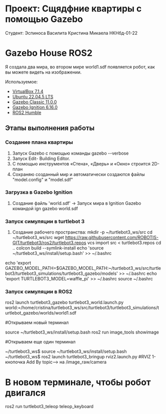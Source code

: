 # Проект: Сщядфние квартиры с помощью Gazebo

Студент: Эспиноса Василита Кристина Микаела НКНбд-01-22

# Gazebo House ROS2
 Я создалa два мира, во втором мире world1.sdf появляется робот, как вы можете видеть на изображении.

Используемое:
- [VirtualBox 7.1.4](https://www.virtualbox.org/wiki/Downloads)
- [Ubuntu 22.04.5 LTS](https://releases.ubuntu.com/jammy/)
- [Gazebo Classic 11.0.0](https://classic.gazebosim.org/download)
- [Gazebo Ignition 6.16.0](https://gazebosim.org/api/gazebo/6/install.html)
- [ROS2 Humble](https://docs.ros.org/en/humble/Installation.html)

## Этапы выполнения работы

### Создание плана квартиры 

1. Запуск Gazebo с помощью команды 
gazebo --verbose
2. Запуск Edit- Building Editor.
3. С помощью инструментов «Стена», «Дверь» и «Окно» строится 2D-план
4. Сохраняю созданный мир и автоматически создаются файлы  "model.config" и "model.sdf"

### Загрузкa в Gazebo Ignition
1. Создание  файль  'world.sdf' -> Запуск мира в Ignition Gazebo командой
ign gazebo world.sdf 

### Запуск симуляции в turtlebot 3
1. Создание рабочего пространства:
mkdir -p ~/turtlebot3_ws/src
cd ~/turtlebot3_ws/src
wget https://raw.githubusercontent.com/ROBOTIS-GIT/turtlebot3/ros2/turtlebot3.repos
vcs import src < turtlebot3.repos
cd ..
colcon build --symlink-install
echo 'source ~/turtlebot3_ws/install/setup.bash' >> ~/.bashrc

echo 'export GAZEBO_MODEL_PATH=$GAZEBO_MODEL_PATH:~/turtlebot3_ws/src/turtlebot3/turtlebot3_simulations/turtlebot3_gazebo/models' >> ~/.bashrc
echo 'export TURTLEBOT3_MODEL=waffle_pi' >> ~/.bashrc
source ~/.bashrc
### Запуск симуляции в ROS2
ros2 launch turtlebot3_gazebo turtlebot3_world.launch.py world:=/home/cristina/turtlebot3_ws/src/turtlebot3/turtlebot3_simulations/turtlebot_gazebo/worlds/world1.sdf

#Открываем новый терминал 

source ~/turtlebot3_ws/install/setup.bash
ros2 run image_tools showimage

#Открываем еще один терминал

~/turtlebot3_ws$ source ~/turtlebot3_ws/install/setup.bash
~/turtlebot3_ws$ ros2 launch turtlebot3_bringup rviz2.launch.py
#RVIZ
1- кнопочка Add
By topic—> на /image_raw/camera

# В новом терминале, чтобы робот двигался
ros2 run turtlebot3_teleop teleop_keyboard
